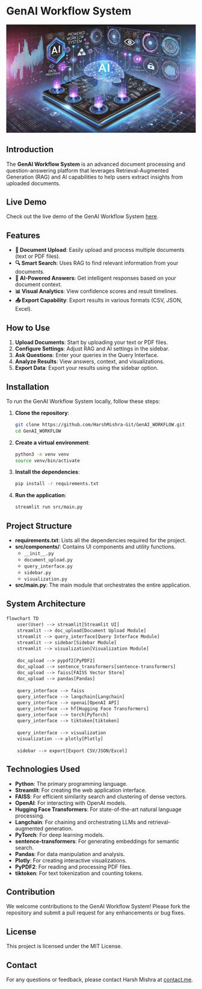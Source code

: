 # GenAI Workflow System

![GenAI Workflow System](https://github.com/HarshMishra-Git/GenAI_WORKFLOW/blob/main/genai_workflow_banner.png)

## Introduction

The **GenAI Workflow System** is an advanced document processing and question-answering platform that leverages Retrieval-Augmented Generation (RAG) and AI capabilities to help users extract insights from uploaded documents.

## Live Demo

Check out the live demo of the GenAI Workflow System [here](https://genaiworkflow.streamlit.app/).

## Features

- **📄 Document Upload**: Easily upload and process multiple documents (text or PDF files).
- **🔍 Smart Search**: Uses RAG to find relevant information from your documents.
- **🤖 AI-Powered Answers**: Get intelligent responses based on your document context.
- **📊 Visual Analytics**: View confidence scores and result timelines.
- **📤 Export Capability**: Export results in various formats (CSV, JSON, Excel).

## How to Use

1. **Upload Documents**: Start by uploading your text or PDF files.
2. **Configure Settings**: Adjust RAG and AI settings in the sidebar.
3. **Ask Questions**: Enter your queries in the Query Interface.
4. **Analyze Results**: View answers, context, and visualizations.
5. **Export Data**: Export your results using the sidebar option.

## Installation

To run the GenAI Workflow System locally, follow these steps:

1. **Clone the repository**:
    ```sh
    git clone https://github.com/HarshMishra-Git/GenAI_WORKFLOW.git
    cd GenAI_WORKFLOW
    ```

2. **Create a virtual environment**:
    ```sh
    python3 -m venv venv
    source venv/bin/activate
    ```

3. **Install the dependencies**:
    ```sh
    pip install -r requirements.txt
    ```

4. **Run the application**:
    ```sh
    streamlit run src/main.py
    ```

## Project Structure

- **requirements.txt**: Lists all the dependencies required for the project.
- **src/components/**: Contains UI components and utility functions.
    - `__init__.py`
    - `document_upload.py`
    - `query_interface.py`
    - `sidebar.py`
    - `visualization.py`
- **src/main.py**: The main module that orchestrates the entire application.

## System Architecture

```mermaid
flowchart TD
    user(User) --> streamlit[Streamlit UI]
    streamlit --> doc_upload[Document Upload Module]
    streamlit --> query_interface[Query Interface Module]
    streamlit --> sidebar[Sidebar Module]
    streamlit --> visualization[Visualization Module]

    doc_upload --> pypdf2[PyPDF2]
    doc_upload --> sentence_transformers[sentence-transformers]
    doc_upload --> faiss[FAISS Vector Store]
    doc_upload --> pandas[Pandas]

    query_interface --> faiss
    query_interface --> langchain[Langchain]
    query_interface --> openai[OpenAI API]
    query_interface --> hf[Hugging Face Transformers]
    query_interface --> torch[PyTorch]
    query_interface --> tiktoken[tiktoken]

    query_interface --> visualization
    visualization --> plotly[Plotly]

    sidebar --> export[Export CSV/JSON/Excel]
```

## Technologies Used

- **Python**: The primary programming language.
- **Streamlit**: For creating the web application interface.
- **FAISS**: For efficient similarity search and clustering of dense vectors.
- **OpenAI**: For interacting with OpenAI models.
- **Hugging Face Transformers**: For state-of-the-art natural language processing.
- **Langchain**: For chaining and orchestrating LLMs and retrieval-augmented generation.
- **PyTorch**: For deep learning models.
- **sentence-transformers**: For generating embeddings for semantic search.
- **Pandas**: For data manipulation and analysis.
- **Plotly**: For creating interactive visualizations.
- **PyPDF2**: For reading and processing PDF files.
- **tiktoken**: For text tokenization and counting tokens.

## Contribution

We welcome contributions to the GenAI Workflow System! Please fork the repository and submit a pull request for any enhancements or bug fixes.

## License

This project is licensed under the MIT License.

## Contact

For any questions or feedback, please contact Harsh Mishra at [contact.me](mailto:harsmishra1132@gmail.com).
